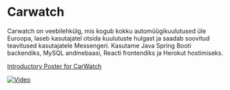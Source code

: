 # Carwatch

Carwatch on veebilehkülg, mis kogub kokku automüügikuulutused üle Euroopa, laseb kasutajatel otsida kuulutuste hulgast ja saadab soovitud teavitused kasutajatele Messengeri. Kasutame Java Spring Booti backendiks, MySQL andmebaasi, Reacti frontendiks ja Herokut hostimiseks.


[Introductory Poster for CarWatch](https://github.com/karelnagel/autopood/blob/main/CarWatch.pdf)

[![Video](http://img.youtube.com/vi/256TTNp8IuE/0.jpg)](http://www.youtube.com/watch?v=256TTNp8IuE)
